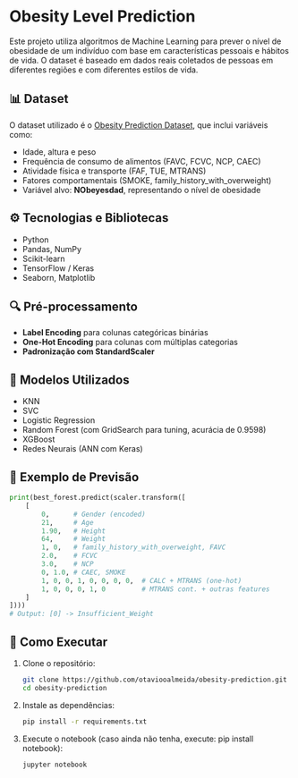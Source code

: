 # Obesity Level Prediction

Este projeto utiliza algoritmos de Machine Learning para prever o nível de obesidade de um indivíduo com base em características pessoais e hábitos de vida. O dataset é baseado em dados reais coletados de pessoas em diferentes regiões e com diferentes estilos de vida.

## 📊 Dataset

O dataset utilizado é o [Obesity Prediction Dataset](https://www.kaggle.com/datasets/adeniranstephen/obesity-prediction-dataset), que inclui variáveis como:

- Idade, altura e peso
- Frequência de consumo de alimentos (FAVC, FCVC, NCP, CAEC)
- Atividade física e transporte (FAF, TUE, MTRANS)
- Fatores comportamentais (SMOKE, family_history_with_overweight)
- Variável alvo: **NObeyesdad**, representando o nível de obesidade

## ⚙️ Tecnologias e Bibliotecas

- Python
- Pandas, NumPy
- Scikit-learn
- TensorFlow / Keras
- Seaborn, Matplotlib

## 🔍 Pré-processamento

- **Label Encoding** para colunas categóricas binárias
- **One-Hot Encoding** para colunas com múltiplas categorias
- **Padronização com StandardScaler**

## 🧠 Modelos Utilizados

- KNN
- SVC
- Logistic Regression
- Random Forest (com GridSearch para tuning, acurácia de 0.9598)
- XGBoost
- Redes Neurais (ANN com Keras)

## 🧪 Exemplo de Previsão

```python
print(best_forest.predict(scaler.transform([
    [
        0,      # Gender (encoded)
        21,     # Age
        1.90,   # Height
        64,     # Weight
        1, 0,   # family_history_with_overweight, FAVC
        2.0,    # FCVC
        3.0,    # NCP
        0, 1.0, # CAEC, SMOKE
        1, 0, 0, 1, 0, 0, 0, 0,  # CALC + MTRANS (one-hot)
        1, 0, 0, 0, 1, 0         # MTRANS cont. + outras features
    ]
])))
# Output: [0] -> Insufficient_Weight
````


## 🧬 Como Executar

1. Clone o repositório:
   ```bash
   git clone https://github.com/otaviooalmeida/obesity-prediction.git
   cd obesity-prediction
   ```

2. Instale as dependências:
   ```bash
   pip install -r requirements.txt
   ```

3. Execute o notebook (caso ainda não tenha, execute: pip install notebook):
   ```bash
   jupyter notebook
